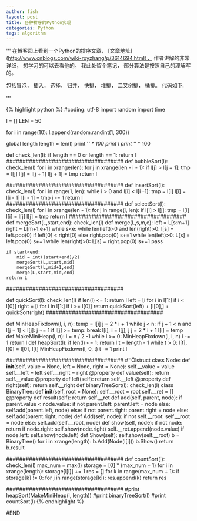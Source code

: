 ```yaml
---
author: fish
layout: post
title: 各种排序的Python实现
categories: Python
tags: algorithm
---
```

'''
在博客园上看到一个Python的排序文章， [文章地址](http://www.cnblogs.com/wiki-royzhang/p/3614694.html）， 作者讲解的非常详细， 想学习的可以去看他的。 我此处留个笔记， 部分算法是按照自己的理解写的。
<!--more-->

包括冒泡， 插入， 选择， 归并， 快排， 堆排， 二叉树排， 桶排。 代码如下:<br>  
'''

{% highlight python %}
#coding: utf-8
import random
import time

l = []
LEN = 50

for i in range(10):
    l.append(random.randint(1, 300))

global length
length = len(l)
print '*' * 100
print l
print '*' * 100

def check_len(l):
    if length == 0 or length == 1:
        return l
####################################
def bubbleSort(l):
    check_len(l)
    for i in xrange(len):
        for j in xrange(len - i - 1):
            if l[j] > l[j + 1]:
                tmp = l[j]
                l[j] = l[j + 1]
                l[j + 1] = tmp
    return l

####################################
def insertSort(l):
    check_len(l)
    for i in range(1, len):
        while i > 0 and l[i] < l[i -1]:
            tmp = l[i]
            l[i] = l[i - 1]
            l[i - 1] = tmp
            i -= 1
    return l
####################################
def selectSort(l):
    check_len(l)
    for i in xrange(len - 1):
        for j in range(i, len):
            if l[i] > l[j]:
                tmp = l[i]
                l[i] = l[j]
                l[j] = tmp
    return l
####################################
def mergeSort(L,start,end):
    check_len(l)
    def merge(L,s,m,e):
        left = L[s:m+1]
        right = L[m+1:e+1]
        while s<e:
            while len(left)>0 and len(right)>0:
                l[s] = left.pop(0) if left[0] < right[0] else right.pop(0)
                s+=1
            while len(left)>0:
                L[s] = left.pop(0)
                s+=1
            while len(right)>0:
                L[s] = right.pop(0)
                s+=1
            pass

    if start<end:
        mid = int((start+end)/2)
        mergeSort(L,start,mid)
        mergeSort(L,mid+1,end)
        merge(L,start,mid,end)
    return L
####################################

def quickSort(l):
    check_len(l)
    if len(l) <= 1:
        return l
    left = [i for i in l[1:] if i < l[0]]
    right = [i for i in l[1:] if i >= l[0]]
    return quickSort(left) + [l[0],] + quickSort(right)
####################################

def MinHeapFixdown(l, i, n):
    temp = l[i]
    j = 2 * i + 1
    while j < n:
        if j + 1 < n and l[j + 1] < l[j]:
            j += 1
        if l[j] >= temp:
            break
        l[i], i = l[j], j
        j = 2 * i + 1
    l[i] = temp
def MakeMiniHeap(l, n):
    i = n / 2 -1
    while i >= 0:
        MinHeapFixdown(l, i, n)
        i -= 1
    return l
def heapSort(l):
    if len(l) <= 1:
        return l
    t = length - 1
    while t > 0:
        l[t], l[0] = l[0], l[t]
        MinHeapFixdown(l, 0, t)
        t -= 1
    print  l


####################################
#¹¹Ôìstruct
class Node:
    def __init__(self, value = None, left = None, right = None):
        self.__value = value
        self.__left = left
        self.__right = right
    @property
    def value(self):
        return self.__value
    @property
    def left(self):
        return self.__left
    @property
    def right(self):
        return self.__right
def binaryTreeSort(l):
    check_len(l)
    class BinaryTree:
        def __init__(self, root = None):
            self.__root = root
            self.__ret = []
        @property
        def result(self):
            return self.__ret
        def add(self, parent, node):
            if parent.value < node.value:
                if not parent.left:
                    parent.left = node
                else:
                    self.add(parent.left, node)
            else:
                if not parent.right:
                    parent.right = node
                else:
                    self.add(parent.right, node)
        def Add(self, node):
            if not self.__root:
                self.__root = node
            else:
                self.add(self.__root, node)
        def show(self, node):
            if not node:
                return
            if node.right:
                self.show(node.right)
            self.__ret.append(node.value)
            if node.left:
                self.show(node.left)
        def Show(self):
            self.show(self.__root)
    b = BinaryTree()
    for i in xrange(length):
        b.Add(Node(l[i]))
    b.Show()
    return b.result

####################################
def countSort(l):
    check_len(l)
    max_num = max(l)
    storage = [0] * (max_num + 1)
    for i in xrange(length):
        storage[l[i]] += 1
    res = []
    for k in range(max_num + 1):
        if storage[k] != 0:
            for j in range(storage[k]):
                res.append(k)
    return  res

####################################
#print heapSort(MakeMiniHeap(l, length))
#print binaryTreeSort(l)
#print countSort(l)
{% endhighlight %}

#END
